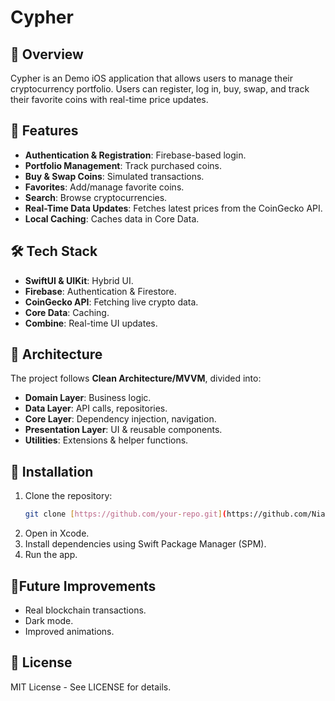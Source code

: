 # Cypher

## 🚀 Overview
Cypher is an Demo iOS application that allows users to manage their cryptocurrency portfolio. Users can register, log in, buy, swap, and track their favorite coins with real-time price updates.

## 📌 Features
- **Authentication & Registration**: Firebase-based login.
- **Portfolio Management**: Track purchased coins.
- **Buy & Swap Coins**: Simulated transactions.
- **Favorites**: Add/manage favorite coins.
- **Search**: Browse cryptocurrencies.
- **Real-Time Data Updates**: Fetches latest prices from the CoinGecko API.
- **Local Caching**: Caches data in Core Data.

## 🛠 Tech Stack
- **SwiftUI & UIKit**: Hybrid UI.
- **Firebase**: Authentication & Firestore.
- **CoinGecko API**: Fetching live crypto data.
- **Core Data**: Caching.
- **Combine**: Real-time UI updates.

## 📂 Architecture
The project follows **Clean Architecture/MVVM**, divided into:
- **Domain Layer**: Business logic.
- **Data Layer**: API calls, repositories.
- **Core Layer**: Dependency injection, navigation.
- **Presentation Layer**: UI & reusable components.
- **Utilities**: Extensions & helper functions.

## 🔧 Installation
1. Clone the repository:
   ```sh
   git clone [https://github.com/your-repo.git](https://github.com/Nia-khorbaladze/FinalProject.git)
2. Open in Xcode.
3. Install dependencies using Swift Package Manager (SPM).
4. Run the app.

## 🚀Future Improvements
- Real blockchain transactions.
- Dark mode.
- Improved animations.

## 📜 License
MIT License - See LICENSE for details.
